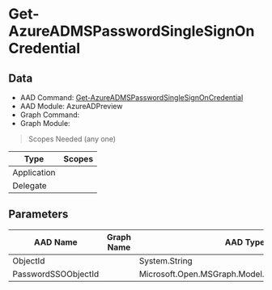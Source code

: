 # Get-AzureADMSPasswordSingleSignOnCredential

## Data

+ AAD Command: [Get-AzureADMSPasswordSingleSignOnCredential](https://docs.microsoft.com/en-us/powershell/module/AzureAD/Get-AzureADMSPasswordSingleSignOnCredential?view=azureadps-2.0-preview)
+ AAD Module: AzureADPreview
+ Graph Command: 
+ Graph Module: 

> Scopes Needed (any one)

|Type|Scopes|
|---|---|
|Application||
|Delegate||

## Parameters

|AAD Name|Graph Name|AAD Type|Graph Type|Infos|
|---|---|---|---|---|
|ObjectId||System.String|||
|PasswordSSOObjectId||Microsoft.Open.MSGraph.Model.PasswordSSOObjectId|||

